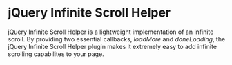 jQuery Infinite Scroll Helper
=============================

jQuery Infinite Scroll Helper is a lightweight implementation of an infinite scroll.  By providing two essential callbacks, _loadMore_ and _doneLoading_, the jQuery Infinite Scroll Helper plugin makes it extremely easy to add infinite scrolling capabilites to your page.